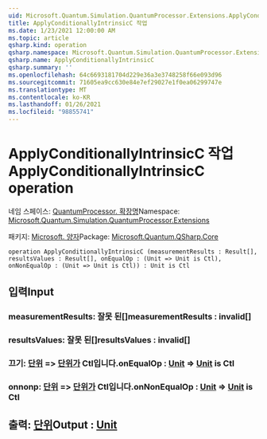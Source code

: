 ```yaml
---
uid: Microsoft.Quantum.Simulation.QuantumProcessor.Extensions.ApplyConditionallyIntrinsicC
title: ApplyConditionallyIntrinsicC 작업
ms.date: 1/23/2021 12:00:00 AM
ms.topic: article
qsharp.kind: operation
qsharp.namespace: Microsoft.Quantum.Simulation.QuantumProcessor.Extensions
qsharp.name: ApplyConditionallyIntrinsicC
qsharp.summary: ''
ms.openlocfilehash: 64c6693181704d229e36a3e3748258f66e093d96
ms.sourcegitcommit: 71605ea9cc630e84e7ef29027e1f0ea06299747e
ms.translationtype: MT
ms.contentlocale: ko-KR
ms.lasthandoff: 01/26/2021
ms.locfileid: "98855741"
---
```

# <a name="applyconditionallyintrinsicc-operation"></a><span data-ttu-id="436ec-102">ApplyConditionallyIntrinsicC 작업</span><span class="sxs-lookup"><span data-stu-id="436ec-102">ApplyConditionallyIntrinsicC operation</span></span>

<span data-ttu-id="436ec-103">네임 스페이스: [QuantumProcessor. 확장명](xref:Microsoft.Quantum.Simulation.QuantumProcessor.Extensions)</span><span class="sxs-lookup"><span data-stu-id="436ec-103">Namespace: [Microsoft.Quantum.Simulation.QuantumProcessor.Extensions](xref:Microsoft.Quantum.Simulation.QuantumProcessor.Extensions)</span></span>

<span data-ttu-id="436ec-104">패키지: [Microsoft. 양자](https://nuget.org/packages/Microsoft.Quantum.QSharp.Core)</span><span class="sxs-lookup"><span data-stu-id="436ec-104">Package: [Microsoft.Quantum.QSharp.Core](https://nuget.org/packages/Microsoft.Quantum.QSharp.Core)</span></span>




```qsharp
operation ApplyConditionallyIntrinsicC (measurementResults : Result[], resultsValues : Result[], onEqualOp : (Unit => Unit is Ctl), onNonEqualOp : (Unit => Unit is Ctl)) : Unit is Ctl
```


## <a name="input"></a><span data-ttu-id="436ec-105">입력</span><span class="sxs-lookup"><span data-stu-id="436ec-105">Input</span></span>

### <a name="measurementresults--__invalidresult__"></a><span data-ttu-id="436ec-106">measurementResults: __잘못 <Result> 된__[]</span><span class="sxs-lookup"><span data-stu-id="436ec-106">measurementResults : __invalid<Result>__[]</span></span>




### <a name="resultsvalues--__invalidresult__"></a><span data-ttu-id="436ec-107">resultsValues: __잘못 <Result> 된__[]</span><span class="sxs-lookup"><span data-stu-id="436ec-107">resultsValues : __invalid<Result>__[]</span></span>




### <a name="onequalop--unit--unit--is-ctl"></a><span data-ttu-id="436ec-108">끄기: [단위](xref:microsoft.quantum.lang-ref.unit) => [단위가](xref:microsoft.quantum.lang-ref.unit)  Ctl입니다.</span><span class="sxs-lookup"><span data-stu-id="436ec-108">onEqualOp : [Unit](xref:microsoft.quantum.lang-ref.unit) => [Unit](xref:microsoft.quantum.lang-ref.unit)  is Ctl</span></span>




### <a name="onnonequalop--unit--unit--is-ctl"></a><span data-ttu-id="436ec-109">onnonp: [단위](xref:microsoft.quantum.lang-ref.unit) => [단위가](xref:microsoft.quantum.lang-ref.unit)  Ctl입니다.</span><span class="sxs-lookup"><span data-stu-id="436ec-109">onNonEqualOp : [Unit](xref:microsoft.quantum.lang-ref.unit) => [Unit](xref:microsoft.quantum.lang-ref.unit)  is Ctl</span></span>





## <a name="output--unit"></a><span data-ttu-id="436ec-110">출력: [단위](xref:microsoft.quantum.lang-ref.unit)</span><span class="sxs-lookup"><span data-stu-id="436ec-110">Output : [Unit](xref:microsoft.quantum.lang-ref.unit)</span></span>

